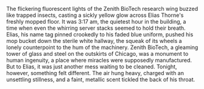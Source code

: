 The flickering fluorescent lights of the Zenith BioTech research wing buzzed like trapped insects, casting a sickly yellow glow across Elias Thorne's freshly mopped floor. It was 3:17 am, the quietest hour in the building, a time when even the whirring server stacks seemed to hold their breath. Elias, his name tag pinned crookedly to his faded blue uniform, pushed his mop bucket down the sterile white hallway, the squeak of its wheels a lonely counterpoint to the hum of the machinery.  Zenith BioTech, a gleaming tower of glass and steel on the outskirts of Chicago, was a monument to human ingenuity, a place where miracles were supposedly manufactured. But to Elias, it was just another mess waiting to be cleaned. Tonight, however, something felt different. The air hung heavy, charged with an unsettling stillness, and a faint, metallic scent tickled the back of his throat.
